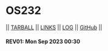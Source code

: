 # OS232

|| [TARBALL](https://os.vlsm.org/Log/Revaldyhfz.tar.bz2.txt) || [LINKS](LINKS/) || [LOG](TXT/mylog.txt) || [GitHub](https://github.com/Revaldyhfz/os232) ||

#### REV01: Mon Sep 2023 00:30
